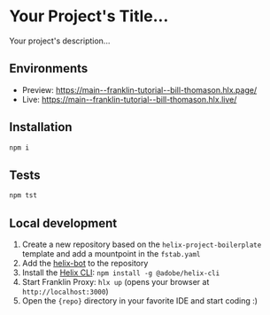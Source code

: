 # Your Project's Title...
Your project's description...

## Environments
- Preview: https://main--franklin-tutorial--bill-thomason.hlx.page/
- Live: https://main--franklin-tutorial--bill-thomason.hlx.live/

## Installation

```sh
npm i
```

## Tests

```sh
npm tst
```

## Local development

1. Create a new repository based on the `helix-project-boilerplate` template and add a mountpoint in the `fstab.yaml`
1. Add the [helix-bot](https://github.com/apps/helix-bot) to the repository
1. Install the [Helix CLI](https://github.com/adobe/helix-cli): `npm install -g @adobe/helix-cli`
1. Start Franklin Proxy: `hlx up` (opens your browser at `http://localhost:3000`)
1. Open the `{repo}` directory in your favorite IDE and start coding :)
